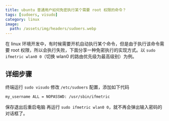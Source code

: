 ```yaml
---
title: ubuntu 普通用户如何免密执行某个需要 root 权限的命令？
tags: [sudoers, visudo]
category: linux
image:
  path: /assets/img/headers/sudoers.webp
---
```


在 linux 环境开发中，有时候需要开机自动执行某个命令，但是由于执行该命令需要 root 权限，所以会执行失败，下面分享一种免密执行的实现方式。以 `sudo ifmetric wlan0 0`（切换 wlan0 的路由优先级为最高级别）为例。

## 详细步骤

终端运行 `sudo visudo` 修改 `/etc/sudoers` 配置，添加如下代码

```bash
my_username ALL = NOPASSWD: /usr/sbin/ifmetric
```
保存退出后重启电脑
再运行 `sudo ifmetric wlan0 0`，就不再会弹出输入密码的对话框了。

